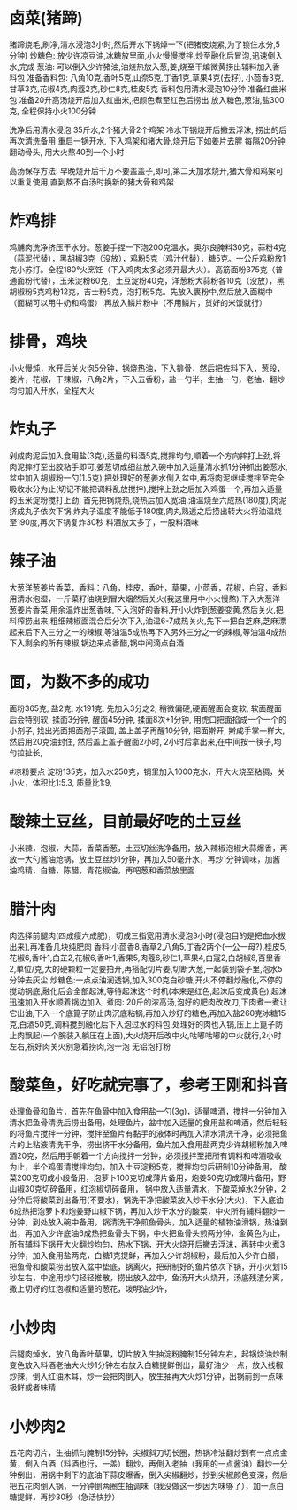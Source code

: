 # 卤菜(猪蹄)
猪蹄烧毛,刷净,清水浸泡3小时,然后开水下锅焯一下(把猪皮烧紧,为了锁住水分,5分钟)
炒糖色: 放少许凉豆油,冰糖放里面,小火慢慢搅拌,炒至融化后冒泡,迅速倒入水,完成
葱油: 可以倒入少许猪油,油烧热放入葱,姜,烧至干煸微黄捞出辅料加入香料包
准备香料包: 八角10克,香叶5克,山奈5克,丁香1克,草果4克(去籽), 小茴香3克, 甘草3克,花椒4克,肉蔻2克,砂仁8克,桂皮5克
香料包用清水浸泡10分钟
准备红曲米包
准备20升高汤烧开后加入红曲米,把颜色煮至红色后捞出
放入糖色,葱油,盐300克,
全程保持小火100分钟

洗净后用清水浸泡
35斤水,2个猪大骨2个鸡架
冷水下锅烧开后撇去浮沫, 捞出的后再次清洗备用
重启一锅开水, 下入鸡架和猪大骨,烧开后下如姜片去腥
每隔20分钟翻动骨头, 用大火熬40到一个小时

高汤保存方法: 早晚烧开后千万不要盖盖子,即可,第二天加水烧开,猪大骨和鸡架可以重复使用,直到熬不白汤时换新的猪大骨和鸡架



# 炸鸡排
鸡脯肉洗净挤压干水分。葱姜手捏一下泡200克温水，奥尔良腌料30克，蒜粉4克（蒜泥代替），黑胡椒3克（没放），鸡粉5克（鸡汁代替），糖5克。一公斤鸡粉放1克小苏打。全程180°火烹饪（下入鸡肉太多必须开最大火）。高筋面粉375克（普通面粉代替），玉米淀粉60克，土豆淀粉40克，洋葱粉大蒜粉各10克（没放），黑胡椒粉5克鸡粉12克，吉士粉5克，泡打粉5克。先放入裹粉中,然后放入面糊中（面糊可以用牛奶和鸡蛋）,再放入鳞片粉中（不用鳞片，货好的米饭就行）


# 排骨，鸡块
小火慢炖，水开后关火泡5分钟，锅烧热油，下入排骨，然后把佐料下入，葱段，姜片，花椒，干辣椒，八角2片，下入五香粉，盐一勺半，生抽一勺，老抽，翻炒均匀加入开水，全程大火

# 炸丸子
剁成肉泥后加入食用盐(3克),适量的料酒5克,搅拌均匀,顺着一个方向摔打上劲,将肉泥摔打至出胶粘手即可,姜葱切成细丝放入碗中加入适量清水抓1分钟抓出姜葱水,盆中加入胡椒粉一勺(1.5克),把处理好的葱姜水倒入盆中,再将肉泥继续搅拌至完全吸收水分为止(切记不能把调料乱放搅拌),搅拌上劲之后加入鸡蛋一个,再加入适量的玉米淀粉搅打上劲,
首先把锅烧热,烧热后加入宽油,油温烧至六成热(180度),肉泥挤成丸子依次下锅,炸丸子温度不能低于180度,肉丸熟透之后捞出转大火将油温烧至190度,再次下锅复炸30秒
料酒放太多了，一股料酒味
# 辣子油

大葱洋葱姜片香菜，香料：八角，桂皮，香叶，草果，小茴香，花椒，白寇，香料用清水泡湿，一斤菜籽油烧到冒大烟然后关火(我这里用中小火慢熬),下入大葱洋葱姜片香菜,用余温炸出葱香味,下入泡好的香料,开小火炸到葱姜变黄,然后关火,把料榨捞出来,粗细辣椒面混合后分次下入,油温6-7成热关火,先下一把白芝麻,芝麻漂起来后下入三分之一的辣椒,等油温5成热再下入另外三分之一的辣椒,等油温4成热下入剩余的所有辣椒,锅边来点香醋,锅中间滴点白酒
# 面，为数不多的成功
面粉365克, 盐2克, 水191克, 先加入3分之2, 稍微偏硬,硬面醒面会变软, 软面醒面后会特别软, 揉面3分钟, 醒面45分钟, 揉面8次+1分钟, 用虎口把面掐成一个一个的小剂子, 找出光面把面剂子滚圆, 盖上盖子再醒10分钟, 把面擀开, 擀成手掌一样大,然后用20克油封住, 然后盖上盖子醒面2小时, 2小时后拿出来,在中间按一筷子,均匀拉扯长,


#凉粉要点
淀粉135克，加入水250克，锅里加入1000克水，开大火烧至粘稠，关小火，体积比1:5.3, 质量比1:9,


# 酸辣土豆丝，目前最好吃的土豆丝
小米辣，泡椒，大蒜，香菜香葱，土豆切丝洗净备用，放入辣椒泡椒大蒜爆香，再放一大勺酱油炝锅，放土豆丝炒1分钟，再加入50毫升水，再炒1分钟调味，加酱油鸡精，白糖，陈醋，青花椒油，再吧葱和香菜放里面

# 腊汁肉
肉选择前腿肉(四成瘦六成肥)，切成三指宽用清水浸泡3小时(浸泡目的是把血水拔出来),再准备几块纯肥肉
香料:小茴香8,香草2,八角5,丁香2两个(一公一母?),桂皮5,花椒6,香叶1,白芷2,花椒6,香叶1,香果5,肉蔻6,砂仁1,草果4,白寇2,白胡椒8,百里香2,单位/克,大的硬颗粒一定要拍开,再搭配切片姜,切断大葱,一起装到袋子里,泡水5分钟去灰尘
炒糖色:一点点油润透锅,加入300克白砂糖,开火不停翻炒融化,不停的搅动锅底,融化后会全部起沫,等待起沫这个时机(本来是红色,起沫后变成黄色),起沫迅速加入开水顺着锅边加入,
煮肉: 20斤的浓高汤,泡好的肥肉改改刀,下肉煮一煮让它出油,下入一个底箟子防止肉沉底粘锅,再加入炒好的糖色,再加入盐260克冰糖15克,白酒50克,调料搅到融化后下入泡过水的料包,处理好的肉也入锅,压上上箟子防止肉飘起(一个腕装入躺压在上面),大火烧开后改中火,咕嘟咕嘟的中火就行,2小时左右,祝好肉关火别急着捞肉,泡一泡
无铝泡打粉
# 酸菜鱼，好吃就完事了，参考王刚和抖音
处理鱼骨和鱼片，首先在鱼骨中加入食用盐一勺(3g)，适量啤酒，搅拌一分钟加入清水把鱼骨清洗后捞出备用，处理鱼片，盆中加入适量的食用盐和啤酒，然后轻轻的将鱼片搅拌一分钟，搅拌至鱼片有黏手的液体时再加入清水清洗干净，必须把鱼片的上粘液清洗干净，捞出挤干水分备用，鱼片加入食用盐两克少许胡椒粉加入啤酒20克，然后用手朝着一个方向搅拌一分钟，必须搅拌至把所有调料和啤酒吸收为止，半个鸡蛋清搅拌均匀，加入土豆淀粉5克，搅拌均匀后研制10分钟备用，
酸菜200克切成小段备用，泡萝卜100克切成薄片备用，炮姜50克切成薄片备用，野山椒30克切碎备用，红泡椒切碎备用，
锅中放入适量清水，下酸菜焯水2分钟，2分钟后将酸菜到出备用(不要水)，锅洗干净把酸菜放入炒干水分(大火)，下入底油6成热把泡萝卜和炮姜野山椒下锅，再加入炒干水分的酸菜，中火所有辅料翻炒一分钟，到处放入碗中备用，锅清洗干净煎鱼骨头，加入适量的植物油滑锅，热油到出，再加入少许底油6成热把鱼骨头下锅，中火把鱼骨头煎两分钟，金黄色为止，所有辅料下锅开大火翻炒均匀，热水下锅，开大火烧开后撇去浮沫，再转中火煮3分钟，加入食用盐两克，白糖1克提鲜，再加入少许胡椒粉，最后加入少许白醋，把鱼骨和酸菜捞出放入盆中垫底，锅离火，把研制好的鱼片依次下锅，开小火划15秒左右，中途用炒勺轻轻推散，捞出放入盆中，鱼汤开大火烧开，汤底残渣分离，撒上切好的红泡椒和适量的葱花，泼明油少许，
# 小炒肉
后腿肉焯水，放八角香叶草果，切片放入生抽淀粉腌制15分钟左右，起锅烧油炒制变色放入料酒老抽大火炒1分钟左右放入白糖提鲜倒出，最好油少一点，放入线椒炒辣，倒入红油木耳，炒一会把肉倒入，放生抽再大火炒1分钟，出锅前到一点味极鲜或者味精

# 小炒肉2 
五花肉切片，生抽抓匀腌制15分钟，尖椒斜刀切长圈，热锅冷油翻炒到有一点点金黄，倒入白酒（料酒也行，一盖）翻炒，再倒入老抽（我用的一点酱油）翻炒一分钟倒出，用锅中剩下的底油下蒜皮爆香，倒入尖椒翻炒，抄到尖椒颜色变深，然后把五花肉倒入锅，一分钟倒两圈生抽调味（我没做这一步因为味够了），加一点白糖提鲜，再抄30秒（急活快抄）
